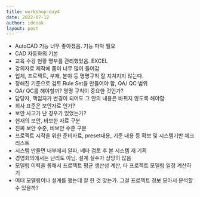 ```yaml
---
title: workshop-day4
date: 2022-07-12
author: ideook
layout: post
---
```


- AutoCAD 기능 너무 좋아졌음. 기능 파악 필요
- CAD 자동화의 기본
- 교육 수강 현황 명부를 관리했었음. EXCEL
- 강의자료 제작에 품이 너무 많이 들어감
- 업체, 프로젝트, 부재, 분야 등 명명규칙 잘 지쳐지지 않는다.
- 정해진 기준으로 검토 Rule Set을 만들어야 함, QA/ QC 범위
- QA/ QC를 해야할까? 명명 규칙이 중요한 것인가?
- 담당자, 책임자가 변경이 되어도 그 안의 내용은 바뀌지 않도록 해야함
- 회사 표준은 보안자료 인가?
- 보안 사고가 난 경우가 있었는가?
- 현재의 보안, 비보한 자료 구분
- 진짜 보안 수준, 비보안 수준 구분
- 프로젝트 시작을 위한 준비자료, preset내용, 기준 내용 등 확보 및 시스템기반 체크리스트
- 시스템 만들면 내부에서 알파, 베타 검토 후 본 시스템 재 기획
- 경영회의에서는 난리도 아님. 설계 실수가 상당히 많음
- 모델링 이력을 통해서 프로젝트 평균 생산성 계산, 타 프로젝트 모델링 일정 계산하기
- 여태 모델링이나 설계를 했는데 잘 한 것 맞는가. 그걸 프로젝트 정보 모아서 분석할 수 있을까?
